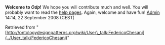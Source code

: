 __Welcome to _Odp_!__ We hope you will contribute much and well. 
You will probably want to read the [help pages](http://ontologydesignpatterns.org/wiki/Help:Contents "Help:Contents"). Again, welcome and have fun! [Admin](http://ontologydesignpatterns.org/wiki/index.php?title=User:Admin&action=edit&redlink=1 "User:Admin (not yet written)") 14:14, 22 September 2008 (CEST)





Retrieved from "[http://ontologydesignpatterns.org/wiki/User\_talk:FedericoChesani](../User_talk/FedericoChesani)"